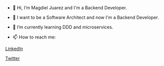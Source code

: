 - 👋 Hi, I’m Magdiel Juarez and I'm a Backend Developer.

- 👀 I want to be a Software Architect and now I'm a Backend Developer.

- 🌱 I’m currently learning DDD and microservices.

- 📫 How to reach me:

[LinkedIn](https://www.linkedin.com/in/m-juarez-guerrero)

[Twitter](https://twitter.com/jg_magdiel)

<!---
magdy-zon/magdy-zon is a ✨ special ✨ repository because its `README.md` (this file) appears on your GitHub profile.
You can click the Preview link to take a look at your changes.
--->
